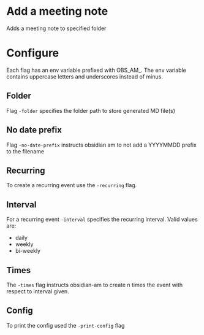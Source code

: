 # Add a meeting note
Adds a meeting note to specified folder

# Configure

Each flag has an env variable prefixed with OBS_AM_. The env variable
contains uppercase letters and underscores instead of minus.

## Folder

Flag `-folder` specifies the folder path to store generated MD file(s)

## No date prefix

Flag `-no-date-prefix` instructs obsidian am to not add a YYYYMMDD prefix to the filename

## Recurring

To create a recurring event use the `-recurring` flag.

## Interval

For a recurring event `-interval` specifies the recurring interval. Valid values are:

- daily
- weekly
- bi-weekly

## Times

The `-times` flag instructs obsidian-am to create n times the event with respect to interval given.

## Config

To print the config used the `-print-config` flag